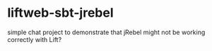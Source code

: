 liftweb-sbt-jrebel
==================

simple chat project to demonstrate that jRebel might not be working correctly with Lift?